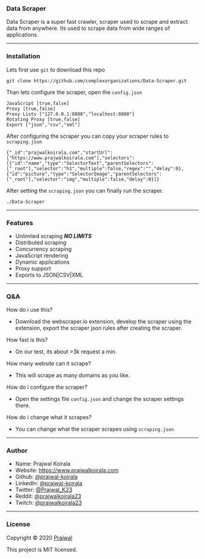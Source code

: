 ### Data Scraper

Data Scraper is a super fast crawler, scraper used to scrape and extract data from anywhere. Its used to scrape data from wide ranges of applications.

---
### Installation
Lets first use `git` to download this repo
```
git clone https://github.com/complexorganizations/Data-Scraper.git
```
Than lets configure the scraper, open the `config.json`
```
JavaScript [true,false]
Proxy [true,false]
Proxy Lists ["127.0.0.1:8080","localhost:8080"]
Rotating Proxy [true,false]
Export ["json","csv","xml"]
```
After configuring the scraper you can copy your scraper rules to `scraping.json`
```
{"_id":"prajwalkoirala.com","startUrl":["https://www.prajwalkoirala.com"],"selectors":[{"id":"name","type":"SelectorText","parentSelectors":["_root"],"selector":"h1","multiple":false,"regex":"","delay":0},{"id":"picture","type":"SelectorImage","parentSelectors":["_root"],"selector":"img","multiple":false,"delay":0}]}
```
After setting the `scraping.json` you can finally run the scraper.
```
./Data-Scraper
```

---
### Features
- Unlimited scraping ***NO LIMITS***
- Distributed scraping
- Concurrency scraping
- JavaScript rendering
- Dynamic applications
- Proxy support
- Exports to JSON|CSV|XML

---
### Q&A

How do i use this?
- Download the webscraper.io extension, develop the scraper using the extension, export the scraper json rules after creating the scraper.

How fast is this?
- On our test, its about >3k request a min.

How many website can it scrape?
- This will scrape as many domains as you like.

How do i configure the scraper?
- Open the settings file `config.json` and change the scraper settings there.

How do i change what it scrapes?
- You can change what the scraper scrapes using `scraping.json`

---
### Author

* Name: Prajwal Koirala
* Website: https://www.prajwalkoirala.com
* Github: [@prajwal-koirala](https://github.com/prajwal-koirala)
* LinkedIn: [@prajwal-koirala](https://www.linkedin.com/in/prajwal-koirala)
* Twitter: [@Prajwal_K23](https://twitter.com/Prajwal_K23)
* Reddit: [@prajwalkoirala23](https://www.reddit.com/user/prajwalkoirala23)
* Twitch: [@prajwalkoirala23](https://www.twitch.tv/prajwalkoirala23)

---
### License

Copyright © 2020 [Prajwal](https://github.com/prajwal-koirala)

This project is MIT licensed.
